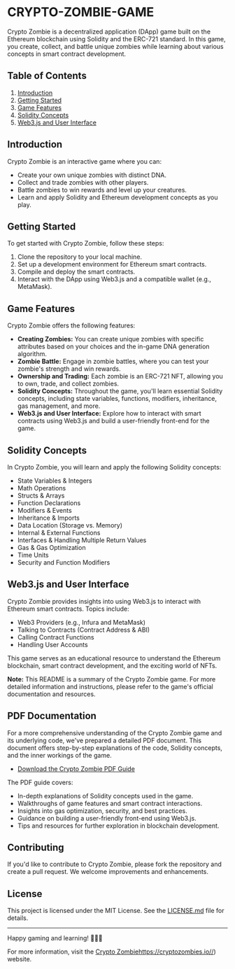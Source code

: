 # CRYPTO-ZOMBIE-GAME

Crypto Zombie is a decentralized application (DApp) game built on the Ethereum blockchain using Solidity and the ERC-721 standard. In this game, you create, collect, and battle unique zombies while learning about various concepts in smart contract development.

## Table of Contents

1. [Introduction](#introduction)
2. [Getting Started](#getting-started)
3. [Game Features](#game-features)
4. [Solidity Concepts](#solidity-concepts)
5. [Web3.js and User Interface](#web3js-and-user-interface)

## Introduction

Crypto Zombie is an interactive game where you can:

- Create your own unique zombies with distinct DNA.
- Collect and trade zombies with other players.
- Battle zombies to win rewards and level up your creatures.
- Learn and apply Solidity and Ethereum development concepts as you play.

## Getting Started

To get started with Crypto Zombie, follow these steps:

1. Clone the repository to your local machine.
2. Set up a development environment for Ethereum smart contracts.
3. Compile and deploy the smart contracts.
4. Interact with the DApp using Web3.js and a compatible wallet (e.g., MetaMask).

## Game Features

Crypto Zombie offers the following features:

- **Creating Zombies:** You can create unique zombies with specific attributes based on your choices and the in-game DNA generation algorithm.
- **Zombie Battle:** Engage in zombie battles, where you can test your zombie's strength and win rewards.
- **Ownership and Trading:** Each zombie is an ERC-721 NFT, allowing you to own, trade, and collect zombies.
- **Solidity Concepts:** Throughout the game, you'll learn essential Solidity concepts, including state variables, functions, modifiers, inheritance, gas management, and more.
- **Web3.js and User Interface:** Explore how to interact with smart contracts using Web3.js and build a user-friendly front-end for the game.

## Solidity Concepts

In Crypto Zombie, you will learn and apply the following Solidity concepts:

- State Variables & Integers
- Math Operations
- Structs & Arrays
- Function Declarations
- Modifiers & Events
- Inheritance & Imports
- Data Location (Storage vs. Memory)
- Internal & External Functions
- Interfaces & Handling Multiple Return Values
- Gas & Gas Optimization
- Time Units
- Security and Function Modifiers

## Web3.js and User Interface

Crypto Zombie provides insights into using Web3.js to interact with Ethereum smart contracts. Topics include:

- Web3 Providers (e.g., Infura and MetaMask)
- Talking to Contracts (Contract Address & ABI)
- Calling Contract Functions
- Handling User Accounts

This game serves as an educational resource to understand the Ethereum blockchain, smart contract development, and the exciting world of NFTs.

**Note:** This README is a summary of the Crypto Zombie game. For more detailed information and instructions, please refer to the game's official documentation and resources.

## PDF Documentation

For a more comprehensive understanding of the Crypto Zombie game and its underlying code, we've prepared a detailed PDF document. This document offers step-by-step explanations of the code, Solidity concepts, and the inner workings of the game.

- [Download the Crypto Zombie PDF Guide](Solidity%20Notes.pdf)

The PDF guide covers:

- In-depth explanations of Solidity concepts used in the game.
- Walkthroughs of game features and smart contract interactions.
- Insights into gas optimization, security, and best practices.
- Guidance on building a user-friendly front-end using Web3.js.
- Tips and resources for further exploration in blockchain development.

## Contributing

If you'd like to contribute to Crypto Zombie, please fork the repository and create a pull request. We welcome improvements and enhancements.

## License

This project is licensed under the MIT License. See the [LICENSE.md](LICENSE.md) file for details.

---

Happy gaming and learning! 🧟‍♂️🚀

For more information, visit the [Crypto Zombie](https://cryptozombies.io/)https://cryptozombies.io//) website.
